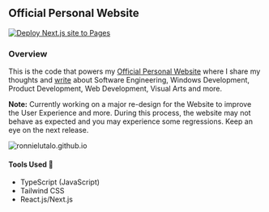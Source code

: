## Official Personal Website

[![Deploy Next.js site to Pages](https://github.com/RonnieLutalo/ronnielutalo.github.io/actions/workflows/nextjs-deployment.yaml/badge.svg)](https://github.com/RonnieLutalo/ronnielutalo.github.io/actions/workflows/nextjs-deployment.yaml)

### Overview

This is the code that powers my [Official Personal Website](https://ronnielutalo.github.io) where I share my thoughts and [write](https://ronnielutalo.github.io/blog) about Software Engineering, Windows Development, Product Development, Web Development, Visual Arts and more.

**Note:** Currently working on a major re-design for the Website to improve the User Experience and more. During this process, the website may not behave as expected and you may experience some regressions. Keep an eye on the next release.

![ronnielutalo.github.io](https://ronnielutalo.github.io/favicon/large-og.jpg)

#### Tools Used 🚀

- TypeScript (JavaScript)
- Tailwind CSS
- React.js/Next.js

